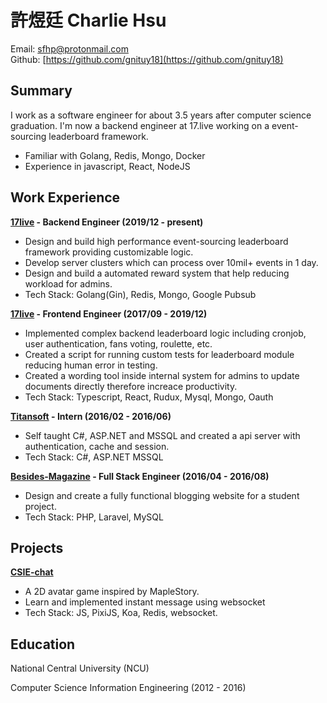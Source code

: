 # 許煜廷 Charlie Hsu
Email: [sfhp@protonmail.com](sfhp@protonmail.com)<br>
Github: [https://github.com/gnituy18](https://github.com/gnituy18)<br>

## Summary
I work as a software engineer for about 3.5 years after computer science graduation. 
I'm now a backend engineer at 17.live working on a event-sourcing leaderboard framework.

- Familiar with Golang, Redis, Mongo, Docker
- Experience in javascript, React, NodeJS

## Work Experience

**[17live](https://about.17.live/) - Backend Engineer (2019/12 - present)**
- Design and build high performance event-sourcing leaderboard framework providing customizable logic.
- Develop server clusters which can process over 10mil+ events in 1 day.
- Design and build a automated reward system that help reducing workload for admins.
- Tech Stack: Golang(Gin), Redis, Mongo, Google Pubsub

**[17live](https://about.17.live/) - Frontend Engineer (2017/09 - 2019/12)** 
- Implemented complex backend leaderboard logic including cronjob, user authentication, fans voting, roulette, etc.
- Created a script for running custom tests for leaderboard module reducing human error in testing.
- Created a wording tool inside internal system for admins to update documents directly therefore increace productivity.
- Tech Stack: Typescript, React, Rudux, Mysql, Mongo, Oauth

**[Titansoft](http://www.titansoft.com/tw/) - Intern (2016/02 - 2016/06)**
- Self taught C#, ASP.NET and MSSQL and created a api server with authentication, cache and session.
- Tech Stack: C#, ASP.NET MSSQL

**[Besides-Magazine](https://github.com/BesidesMagazine) - Full Stack Engineer (2016/04 - 2016/08)**
- Design and create a fully functional blogging website for a student project.
- Tech Stack: PHP, Laravel, MySQL

## Projects
**[CSIE-chat](https://github.com/gnituy18/csie-chat-remake)**
- A 2D avatar game inspired by MapleStory.
- Learn and implemented instant message using websocket
- Tech Stack: JS, PixiJS, Koa, Redis, websocket.

## Education
National Central University (NCU)

Computer Science Information Engineering (2012 - 2016)
